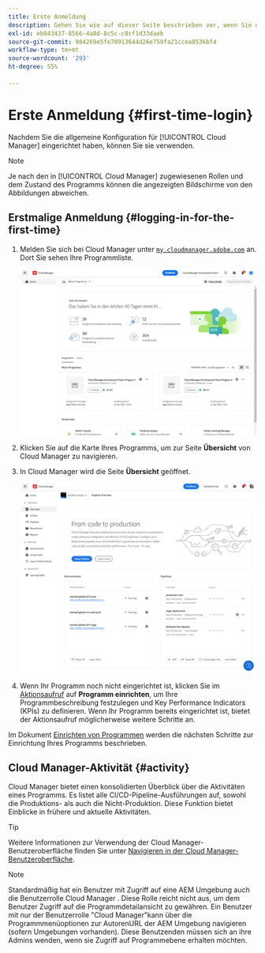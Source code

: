 ```yaml
---
title: Erste Anmeldung
description: Gehen Sie wie auf dieser Seite beschrieben vor, wenn Sie die allgemeine Konfiguration eingerichtet haben und für die erste Verwendung von Cloud Manager bereit sind.
exl-id: eb043437-8566-4a8d-8c5c-c8cf1d33daeb
source-git-commit: 984269e5fe70913644d26e759fa21ccea0536bf4
workflow-type: tm+mt
source-wordcount: '293'
ht-degree: 55%

---
```



# Erste Anmeldung {#first-time-login}

Nachdem Sie die allgemeine Konfiguration für [!UICONTROL Cloud Manager] eingerichtet haben, können Sie sie verwenden.

>[!NOTE]
>
>Je nach den in [!UICONTROL Cloud Manager] zugewiesenen Rollen und dem Zustand des Programms können die angezeigten Bildschirme von den Abbildungen abweichen.

## Erstmalige Anmeldung {#logging-in-for-the-first-time}

1. Melden Sie sich bei Cloud Manager unter [`my.cloudmanager.adobe.com`](https://my.cloudmanager.adobe.com/) an. Dort Sie sehen Ihre Programmliste.

   ![Cloud Manager-Konsole](/help/assets/cloud-manager-console.png)

1. Klicken Sie auf die Karte Ihres Programms, um zur Seite **Übersicht** von Cloud Manager zu navigieren.

1. In Cloud Manager wird die Seite **Übersicht** geöffnet.

   ![Cloud Manager-Übersichtsseite](/help/assets/program-overview-page.png)

1. Wenn Ihr Programm noch nicht eingerichtet ist, klicken Sie im [Aktionsaufruf](/help/getting-started/navigation.md#cta) auf **Programm einrichten**, um Ihre Programmbeschreibung festzulegen und Key Performance Indicators (KPIs) zu definieren. Wenn Ihr Programm bereits eingerichtet ist, bietet der Aktionsaufruf möglicherweise weitere Schritte an.

Im Dokument [Einrichten von Programmen](/help/getting-started/program-setup.md) werden die nächsten Schritte zur Einrichtung Ihres Programms beschrieben.

## Cloud Manager-Aktivität {#activity}

Cloud Manager bietet einen konsolidierten Überblick über die Aktivitäten eines Programms. Es listet alle CI/CD-Pipeline-Ausführungen auf, sowohl die Produktions- als auch die Nicht-Produktion. Diese Funktion bietet Einblicke in frühere und aktuelle Aktivitäten.

>[!TIP]
>
>Weitere Informationen zur Verwendung der Cloud Manager-Benutzeroberfläche finden Sie unter [Navigieren in der Cloud Manager-Benutzeroberfläche](/help/getting-started/navigation.md).

>[!NOTE]
>
>Standardmäßig hat ein Benutzer mit Zugriff auf eine AEM Umgebung auch die Benutzerrolle Cloud Manager . Diese Rolle reicht nicht aus, um dem Benutzer Zugriff auf die Programmdetailansicht zu gewähren. Ein Benutzer mit nur der Benutzerrolle &quot;Cloud Manager&quot;kann über die Programmmenüoptionen zur AutorenURL der AEM Umgebung navigieren (sofern Umgebungen vorhanden). Diese Benutzenden müssen sich an ihre Admins wenden, wenn sie Zugriff auf Programmebene erhalten möchten.
